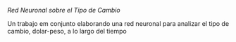*Red Neuronal sobre el Tipo de Cambio*

Un trabajo em conjunto elaborando una red neuronal para analizar el tipo de cambio, dolar-peso, a lo largo del tiempo
